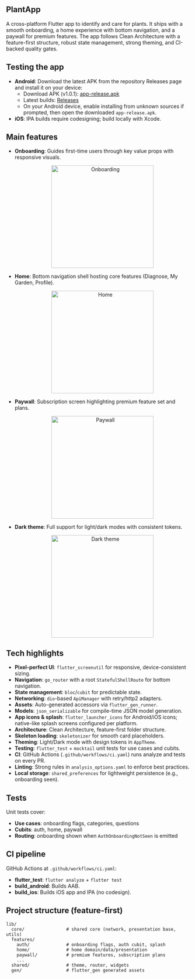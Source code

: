 ## PlantApp

A cross-platform Flutter app to identify and care for plants. It ships with a smooth onboarding, a home experience with bottom navigation, and a paywall for premium features. The app follows Clean Architecture with a feature-first structure, robust state management, strong theming, and CI-backed quality gates.

## Testing the app
- **Android**: Download the latest APK from the repository Releases page and install it on your device:
  - Download APK (v1.0.1): [app-release.apk](https://github.com/baros-code/PlantApp/releases/download/v1.0.1/app-release.apk)
  - Latest builds: [Releases](https://github.com/baros-code/PlantApp/releases)
  - On your Android device, enable installing from unknown sources if prompted, then open the downloaded `app-release.apk`.
- **iOS**: IPA builds require codesigning; build locally with Xcode.

## Main features
- **Onboarding**: Guides first-time users through key value props with responsive visuals.

  <p align="center">
    <img alt="Onboarding" src="docs/screenshots/onboarding_ss.png" width="280" />
  </p>

- **Home**: Bottom navigation shell hosting core features (Diagnose, My Garden, Profile).

  <p align="center">
    <img alt="Home" src="docs/screenshots/home_ss.png" width="280" />
  </p>

- **Paywall**: Subscription screen highlighting premium feature set and plans.

  <p align="center">
    <img alt="Paywall" src="docs/screenshots/paywall_ss.png" width="280" />
  </p>

- **Dark theme**: Full support for light/dark modes with consistent tokens.

  <p align="center">
    <img alt="Dark theme" src="docs/screenshots/dark_theme_ss.png" width="280" />
  </p>

## Tech highlights
- **Pixel-perfect UI**: `flutter_screenutil` for responsive, device-consistent sizing.
- **Navigation**: `go_router` with a root `StatefulShellRoute` for bottom navigation.
- **State management**: `bloc`/`cubit` for predictable state.
- **Networking**: `dio`-based `ApiManager` with retry/http2 adapters.
- **Assets**: Auto-generated accessors via `flutter_gen_runner`.
- **Models**: `json_serializable` for compile-time JSON model generation.
- **App icons & splash**: `flutter_launcher_icons` for Android/iOS icons; native-like splash screens configured per platform.
- **Architecture**: Clean Architecture, feature-first folder structure.
- **Skeleton loading**: `skeletonizer` for smooth card placeholders.
- **Theming**: Light/Dark mode with design tokens in `AppTheme`.
- **Testing**: `flutter_test` + `mocktail` unit tests for use cases and cubits.
- **CI**: GitHub Actions (`.github/workflows/ci.yaml`) runs analyze and tests on every PR.
- **Linting**: Strong rules in `analysis_options.yaml` to enforce best practices.
 - **Local storage**: `shared_preferences` for lightweight persistence (e.g., onboarding seen).

## Tests
Unit tests cover:
- **Use cases**: onboarding flags, categories, questions
- **Cubits**: auth, home, paywall
- **Routing**: onboarding shown when `AuthOnboardingNotSeen` is emitted

## CI pipeline
GitHub Actions at `.github/workflows/ci.yaml`:
- **flutter_test**: `flutter analyze` + `flutter test`
- **build_android**: Builds AAB.
- **build_ios**: Builds iOS app and IPA (no codesign).

## Project structure (feature-first)
```text
lib/
  core/                # shared core (network, presentation base, utils)
  features/
    auth/              # onboarding flags, auth cubit, splash
    home/              # home domain/data/presentation
    paywall/           # premium features, subscription plans
    ...
  shared/              # theme, router, widgets
  gen/                 # flutter_gen generated assets
```

